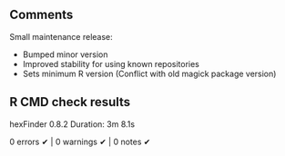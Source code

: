 ## Comments

Small maintenance release:

- Bumped minor version
- Improved stability for using known repositories
- Sets minimum R version (Conflict with old magick package version)

## R CMD check results

hexFinder 0.8.2
Duration: 3m 8.1s

0 errors ✔ | 0 warnings ✔ | 0 notes ✔
